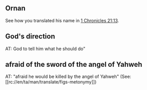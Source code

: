 ## Ornan ##

See how you translated his name in [1 Chronicles 21:13](./13.md).

## God's direction ##

AT: God to tell him what he should do"

## afraid of the sword of the angel of Yahweh ##

AT: "afraid he would be killed by the angel of Yahweh" (See: [[rc://en/ta/man/translate/figs-metonymy]])